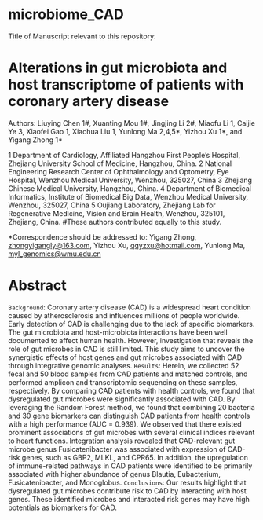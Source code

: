 # microbiome_CAD

Title of Manuscript relevant to this repository: 
# Alterations in gut microbiota and host transcriptome of patients with coronary artery disease
Authors: Liuying Chen 1#, Xuanting Mou 1#, Jingjing Li 2#, Miaofu Li 1, Caijie Ye 3, Xiaofei Gao 1, Xiaohua Liu 1, Yunlong Ma 2,4,5*, Yizhou Xu 1*, and Yigang Zhong 1*

1 Department of Cardiology, Affiliated Hangzhou First People’s Hospital, Zhejiang University School of Medicine, Hangzhou, China.
2 National Engineering Research Center of Ophthalmology and Optometry, Eye Hospital, Wenzhou Medical University, Wenzhou, 325027, China
3 Zhejiang Chinese Medical University, Hangzhou, China.
4 Department of Biomedical Informatics, Institute of Biomedical Big Data, Wenzhou Medical University, Wenzhou, 325027, China
5 Oujiang Laboratory, Zhejiang Lab for Regenerative Medicine, Vision and Brain Health, Wenzhou, 325101, Zhejiang, China.
#These authors contributed equally to this study.

*Correspondence should be addressed to: 
Yigang Zhong, zhongyigangly@163.com, Yizhou Xu, qqyzxu@hotmail.com, Yunlong Ma, myl_genomics@wmu.edu.cn

# Abstract

```Background```: Coronary artery disease (CAD) is a widespread heart condition caused by atherosclerosis and influences millions of people worldwide. Early detection of CAD is challenging due to the lack of specific biomarkers. The gut microbiota and host-microbiota interactions have been well documented to affect human health. However, investigation that reveals the role of gut microbes in CAD is still limited. This study aims to uncover the synergistic effects of host genes and gut microbes associated with CAD through integrative genomic analyses.
```Results```: Herein, we collected 52 fecal and 50 blood samples from CAD patients and matched controls, and performed amplicon and transcriptomic sequencing on these samples, respectively. By comparing CAD patients with health controls, we found that dysregulated gut microbes were significantly associated with CAD. By leveraging the Random Forest method, we found that combining 20 bacteria and 30 gene biomarkers can distinguish CAD patients from health controls with a high performance (AUC = 0.939). We observed that there existed prominent associations of gut microbes with several clinical indices relevant to heart functions. Integration analysis revealed that CAD-relevant gut microbe genus Fusicatenibacter was associated with expression of CAD-risk genes, such as GBP2, MLKL, and CPR65. In addition, the upregulation of immune-related pathways in CAD patients were identified to be primarily associated with higher abundance of genus Blautia, Eubacterium, Fusicatenibacter, and Monoglobus. 
```Conclusions```: Our results highlight that dysregulated gut microbes contribute risk to CAD by interacting with host genes. These identified microbes and interacted risk genes may have high potentials as biomarkers for CAD. 

